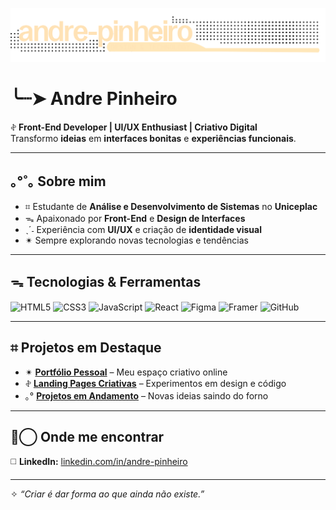 ![Banner](./banner.png)

# ╰┈➤ Andre Pinheiro  

𖤝 **Front-End Developer | UI/UX Enthusiast | Criativo Digital**  
Transformo **ideias** em **interfaces bonitas** e **experiências funcionais**.

---

## ｡°˚｡ Sobre mim
- ⌗  Estudante de **Análise e Desenvolvimento de Sistemas** no **Uniceplac**  
- ᯓ Apaixonado por **Front-End** e **Design de Interfaces**  
- ˎˊ˗ Experiência com **UI/UX** e criação de **identidade visual**  
- ✴︎ Sempre explorando novas tecnologias e tendências

---

## ᯓ Tecnologias & Ferramentas
![HTML5](https://img.shields.io/badge/HTML5-E34F26?style=for-the-badge&logo=html5&logoColor=white)
![CSS3](https://img.shields.io/badge/CSS3-1572B6?style=for-the-badge&logo=css3&logoColor=white)
![JavaScript](https://img.shields.io/badge/JavaScript-F7DF1E?style=for-the-badge&logo=javascript&logoColor=black)
![React](https://img.shields.io/badge/React-20232A?style=for-the-badge&logo=react&logoColor=61DAFB)
![Figma](https://img.shields.io/badge/Figma-F24E1E?style=for-the-badge&logo=figma&logoColor=white)
![Framer](https://img.shields.io/badge/Framer-05F?style=for-the-badge&logo=framer&logoColor=fff)
![GitHub](https://img.shields.io/badge/GitHub-181717?style=for-the-badge&logo=github&logoColor=white)

---

## ⌗ Projetos em Destaque
- ✴︎ [**Portfólio Pessoal**](https://behance.net/drepimelo) – Meu espaço criativo online  
- 𖤝 [**Landing Pages Criativas**](#) – Experimentos em design e código  
- ｡° [**Projetos em Andamento**](#) – Novas ideias saindo do forno

---

## ⊚⃝ Onde me encontrar 
◻️ **LinkedIn:** [linkedin.com/in/andre-pinheiro](https://linkedin.com/in/andre-pinheiro)  

---

✧ _“Criar é dar forma ao que ainda não existe.”_
